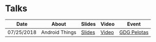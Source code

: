 # Talks

| Date        | About | Slides | Video | Event |
| ----------- | ----- | ----- | -------- | ------|
| 07/25/2018 | Android Things | [Slides](https://speakerdeck.com/ifucolo/android-things-intro) | [Video](https://www.youtube.com/watch?v=mtz6gNtlB8A&t=2s) | [GDG Pelotas](https://www.meetup.com/pt-BR/GDG-Pelotas/) | RS |
